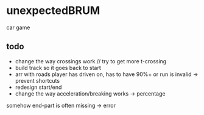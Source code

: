 # unexpectedBRUM
car game

## todo

- change the way crossings work // try to get more t-crossing
- build track so it goes back to start
- arr with roads player has driven on, has to have 90%+ or run is invalid -> prevent shortcuts
- redesign start/end
- change the way acceleration/breaking works -> percentage

somehow end-part is often missing -> error
<y>